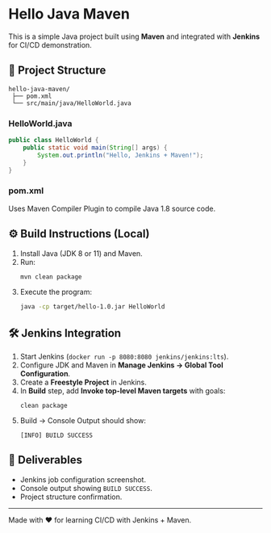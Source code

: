 # Hello Java Maven

This is a simple Java project built using **Maven** and integrated with **Jenkins** for CI/CD demonstration.

## 🚀 Project Structure
```
hello-java-maven/
 ├── pom.xml
 └── src/main/java/HelloWorld.java
```

### HelloWorld.java
```java
public class HelloWorld {
    public static void main(String[] args) {
        System.out.println("Hello, Jenkins + Maven!");
    }
}
```

### pom.xml
Uses Maven Compiler Plugin to compile Java 1.8 source code.

## ⚙️ Build Instructions (Local)
1. Install Java (JDK 8 or 11) and Maven.
2. Run:
   ```bash
   mvn clean package
   ```
3. Execute the program:
   ```bash
   java -cp target/hello-1.0.jar HelloWorld
   ```

## 🛠 Jenkins Integration
1. Start Jenkins (`docker run -p 8080:8080 jenkins/jenkins:lts`).
2. Configure JDK and Maven in **Manage Jenkins → Global Tool Configuration**.
3. Create a **Freestyle Project** in Jenkins.
4. In **Build** step, add **Invoke top-level Maven targets** with goals:
   ```
   clean package
   ```
5. Build → Console Output should show:
   ```
   [INFO] BUILD SUCCESS
   ```

## 📸 Deliverables
- Jenkins job configuration screenshot.
- Console output showing `BUILD SUCCESS`.
- Project structure confirmation.

---
Made with ❤️ for learning CI/CD with Jenkins + Maven.
